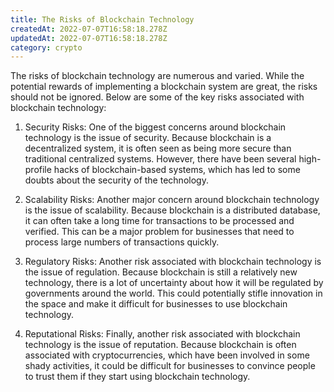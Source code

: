 ```yaml
---
title: The Risks of Blockchain Technology
createdAt: 2022-07-07T16:58:18.278Z
updatedAt: 2022-07-07T16:58:18.278Z
category: crypto
---
```


The risks of blockchain technology are numerous and varied. While the potential rewards of implementing a blockchain system are great, the risks should not be ignored. Below are some of the key risks associated with blockchain technology:

1. Security Risks: One of the biggest concerns around blockchain technology is the issue of security. Because blockchain is a decentralized system, it is often seen as being more secure than traditional centralized systems. However, there have been several high-profile hacks of blockchain-based systems, which has led to some doubts about the security of the technology.

2. Scalability Risks: Another major concern around blockchain technology is the issue of scalability. Because blockchain is a distributed database, it can often take a long time for transactions to be processed and verified. This can be a major problem for businesses that need to process large numbers of transactions quickly.

3. Regulatory Risks: Another risk associated with blockchain technology is the issue of regulation. Because blockchain is still a relatively new technology, there is a lot of uncertainty about how it will be regulated by governments around the world. This could potentially stifle innovation in the space and make it difficult for businesses to use blockchain technology.

4. Reputational Risks: Finally, another risk associated with blockchain technology is the issue of reputation. Because blockchain is often associated with cryptocurrencies, which have been involved in some shady activities, it could be difficult for businesses to convince people to trust them if they start using blockchain technology.
